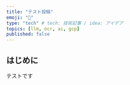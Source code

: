```yaml
---
title: "テスト投稿"
emoji: "🎉"
type: "tech" # tech: 技術記事 / idea: アイデア
topics: [llm, ocr, ai, gcp]
published: false
---
```


## はじめに

テストです